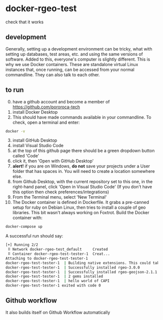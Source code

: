 # docker-rgeo-test

check that it works

## development

Generally, setting up a development environment can be tricky, what with setting up databases, test areas, etc. and using the same versions of software. Added to this, everyone's computer is slightly different. This is why we use Docker containers. These are standalone virtual Linux instances that, once running, can be accessed from your normal commandline. They can also talk to each other.

## to run

0. have a github account and become a member of https://github.com/pororoca-tech
1. install Docker Desktop
2. This should have made commands available in your commandline. To check, open a terminal and enter:
```sh
docker -v
```
3. install GitHub Desktop
4. install Visual Studio Code
5. at the top of this github page there should be a green dropdown button called 'Code'
6. click it, then 'Open with GitHub Desktop'
7. **alert!** if you are on Windows, **do not** save your projects under a User folder that has spaces in. You will need to create a location somewhere else.
8. from Github Desktop, with the current repository set to this one, in the right-hand panel, click 'Open in Visual Studio Code' (If you don't have this option then check preferences/integrations)
9. From the Terminal menu, select 'New Terminal'
10. The Docker container is defined in Dockerfile. It grabs a pre-canned setup for ruby on Debian Linux, then tries to install a couple of geo libraries. This bit wasn't always working on Foxtrot. Build the Docker container with:
```sh
docker-compose up
```

A successful run should say:
```sh
[+] Running 2/2
 ⠿ Network docker-rgeo-test_default     Created                                        0.1s
 ⠿ Container docker-rgeo-test-tester-1  Creat...                                       0.1s
Attaching to docker-rgeo-test-tester-1
docker-rgeo-test-tester-1  | Building native extensions. This could take a while...
docker-rgeo-test-tester-1  | Successfully installed rgeo-3.0.0
docker-rgeo-test-tester-1  | Successfully installed rgeo-geojson-2.1.1
docker-rgeo-test-tester-1  | 2 gems installed
docker-rgeo-test-tester-1  | hello world of CAPI
docker-rgeo-test-tester-1 exited with code 0
```

## Github workflow
It also builds itself on Github Workflow automatically
